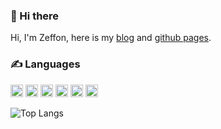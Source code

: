 ### 👋 Hi there

Hi, I'm Zeffon, here is my [blog](https://www.yuque.com/zeffon/blog) and [github pages](https://zeffon.github.io).

### ✍️ Languages

<code><img height="20" src="https://img.shields.io/badge/-HTML-E34F26?style=flat&logo=html5&logoColor=white"></code>
<code><img height="20" src="https://img.shields.io/badge/-CSS-254bdd?style=flat&logo=css3"></code>
<code><img height="20" src="https://img.shields.io/badge/-JavaScript-C69D00?style=flat&logo=javascript&logoColor=white"></code>
<code><img height="20" src="https://img.shields.io/badge/-TypeScript-2f74c0?style=flat&logo=typescript&logoColor=white"></code>
<code><img height="20" src="https://img.shields.io/badge/-Node-white?style=flat&logo=node.js"></code>
<code><img height="20" src="https://img.shields.io/badge/-Java-B07219?style=flat&logo=java"></code>

![Top Langs](https://github-readme-stats.vercel.app/api/top-langs/?username=Zeffon&layout=compact)
